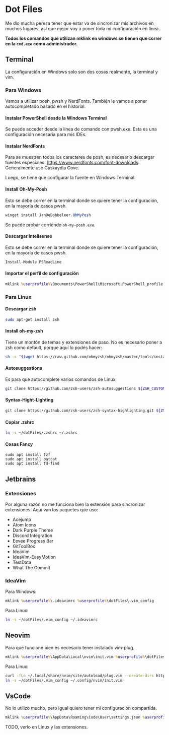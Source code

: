 # Dot Files
Me dio mucha pereza tener que estar va de sincronizar mis archivos en muchos lugares, así que mejor voy a poner toda mi configuración en línea. 

**Todos los comandos que utilizan mklink en windows se tienen que correr en la `cmd.exe` como administrador.**

## Terminal
La configuración en Windows solo son dos cosas realmente, la terminal y vim.

### Para Windows
Vamos a utilizar posh, pwsh y NerdFonts. También le vamos a poner autocompletado basado en el historial.

#### Instalar PowerShell desde la Windows Terminal
Se puede acceder desde la línea de comando con pwsh.exe. Esta es una configuración necesaria para mis IDEs.

#### Instalar NerdFonts
Para se muestren todos los caracteres de posh, es necesario descargar fuentes especiales. https://www.nerdfonts.com/font-downloads. Generalmente uso Caskaydia Cove.

Luego, se tiene que configurar la fuente en Windows Terminal.

#### Install Oh-My-Posh
Esto se debe correr en la terminal donde se quiere tener la configuración, en la mayoría de casos pwsh.
```PowerShell
winget install JanDeDobbeleer.OhMyPosh
```
Se puede probar corriendo `oh-my-posh.exe`.

#### Descargar Intelisense
Esto se debe correr en la terminal donde se quiere tener la configuración, en la mayoría de casos pwsh.
```PowerShell
Install-Module PSReadLine
```


#### Importar el perfil de configuración
```cmd
mklink %userprofile%\Documents\PowerShell\Microsoft.PowerShell_profile.ps1 %userprofile%\dotFiles\pwsh_profile.ps1
```

### Para Linux
#### Descargar zsh
```bash
sudo apt-get install zsh
```

#### Install oh-my-zsh
Tiene un montón de temas y extensiones de paso. No es necesario poner a zsh como default, porque aquí lo podés hacer:
```bash
sh -c "$(wget https://raw.github.com/ohmyzsh/ohmyzsh/master/tools/install.sh -O -)"
```

#### Autosuggestions
Es para que autocomplete varios comandos de Linux.
```bash
git clone https://github.com/zsh-users/zsh-autosuggestions ${ZSH_CUSTOM:-~/.oh-my-zsh/custom}/plugins/zsh-autosuggestions
```

#### Syntax-Hight-Lighting
```bash
git clone https://github.com/zsh-users/zsh-syntax-highlighting.git ${ZSH_CUSTOM:-~/.oh-my-zsh/custom}/plugins/zsh-syntax-highlighting
```

#### Copiar .zshrc
```bash
ln -s ~/dotFiles/.zshrc ~/.zshrc
```

#### Cosas Fancy
```
sudo apt install fzf
sudo apt install batcat
sudo apt install fd-find
```

## Jetbrains
### Extensiones
Por alguna razón no me funciona bien la extensión para sincronizar extensiones. Aquí van los paquetes que uso:
- Acejump
- Atom Icons
- Dark Purple Theme
- Discord Integration
- Eevee Progress Bar
- GitToolBox
- IdeaVim
- IdeaVim-EasyMotion
- TestData
- What The Commit

### IdeaVim
Para Windows:
```cmd
mklink %userprofile%\.ideavimrc %userprofile%\dotFiles\.vim_config
```

Para Linux:
```bash
ln -s ~/dotFiles/.vim_config ~/.ideavimrc
```

## Neovim
Para que funcione bien es necesario tener instalado vim-plug.
```cmd
mklink %userprofile%\AppData\Local\nvim\init.vim %userprofile%\dotFiles\.vim_config
```

Para Linux:
```bash
curl -fLo ~/.local/share/nvim/site/autoload/plug.vim --create-dirs https://raw.githubusercontent.com/junegunn/vim-plug/master/plug.vim
ln -s ~/dotFiles/.vim_config ~/.config/nvim/init.vim
```

## VsCode
No lo utilizo mucho, pero igual quiero tener mi configuración compartida. 
```cmd
mklink %userprofile%\AppData\Roaming\Code\User\settings.json %userprofile%\dotFiles\vscode.settings.json
```
TODO, verlo en Linux y las extensiones.

